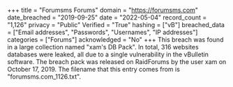 +++
title = "Forumsms Forums"
domain = "https://forumsms.com"
date_breached = "2019-09-25"
date = "2022-05-04"
record_count = "1,126"
privacy = "Public"
Verified = "True"
hashing = ["vB"]
breached_data = ["Email addresses", "Passwords", "Usernames", "IP addresses"]
categories = ["Forums"]
acknowledged = "No"
+++
This breach was found in a large collection named "xam's DB Pack". In total, 316 websites databases were leaked, all due to a single vulnerability in the vBulletin software. The breach pack was released on RaidForums by the user xam on October 17, 2019. The filename that this entry comes from is "forumsms.com_1126.txt".
